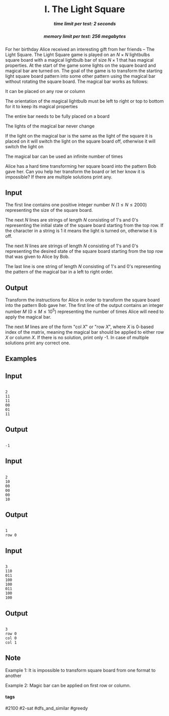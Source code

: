 <h1 style='text-align: center;'> I. The Light Square</h1>

<h5 style='text-align: center;'>time limit per test: 2 seconds</h5>
<h5 style='text-align: center;'>memory limit per test: 256 megabytes</h5>

For her birthday Alice received an interesting gift from her friends – The Light Square. The Light Square game is played on an $N \times N$ lightbulbs square board with a magical lightbulb bar of size $N \times 1$ that has magical properties. At the start of the game some lights on the square board and magical bar are turned on. The goal of the game is to transform the starting light square board pattern into some other pattern using the magical bar without rotating the square board. The magical bar works as follows: 

It can be placed on any row or column 

The orientation of the magical lightbulb must be left to right or top to bottom for it to keep its magical properties 

The entire bar needs to be fully placed on a board 

The lights of the magical bar never change 

If the light on the magical bar is the same as the light of the square it is placed on it will switch the light on the square board off, otherwise it will switch the light on 

The magical bar can be used an infinite number of times 

Alice has a hard time transforming her square board into the pattern Bob gave her. Can you help her transform the board or let her know it is impossible? If there are multiple solutions print any. 

## Input

The first line contains one positive integer number $N\ (1 \leq N \leq 2000)$ representing the size of the square board. 

The next $N$ lines are strings of length $N$ consisting of 1's and 0's representing the initial state of the square board starting from the top row. If the character in a string is 1 it means the light is turned on, otherwise it is off. 

The next $N$ lines are strings of length $N$ consisting of 1's and 0's representing the desired state of the square board starting from the top row that was given to Alice by Bob. 

The last line is one string of length $N$ consisting of 1's and 0's representing the pattern of the magical bar in a left to right order. 

## Output

Transform the instructions for Alice in order to transform the square board into the pattern Bob gave her. The first line of the output contains an integer number $M\ (0 \leq M \leq 10^5$) representing the number of times Alice will need to apply the magical bar. 

The next $M$ lines are of the form "col $X$" or "row $X$", where $X$ is $0$-based index of the matrix, meaning the magical bar should be applied to either row $X$ or column $X$. If there is no solution, print only -1. In case of multiple solutions print any correct one. 

## Examples

## Input


```

2
11
11
00
01
11

```
## Output


```

-1

```
## Input


```

2
10
00
00
00
10

```
## Output


```

1
row 0

```
## Input


```

3
110
011
100
100
011
100
100

```
## Output


```

3
row 0
col 0
col 1

```
## Note

Example 1: It is impossible to transform square board from one format to another

Example 2: Magic bar can be applied on first row or column.



#### tags 

#2100 #2-sat #dfs_and_similar #greedy 